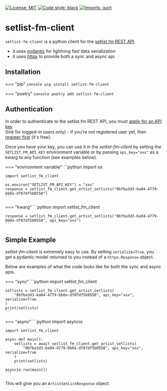
[![License: MIT](https://img.shields.io/badge/License-MIT-yellow.svg)](https://opensource.org/licenses/MIT)
[![Code style: black](https://img.shields.io/badge/code%20style-black-000000.svg)](https://github.com/psf/black)
[![Imports: isort](https://img.shields.io/badge/%20imports-isort-%231674b1?style=flat&labelColor=ef8336)](https://pycqa.github.io/isort/)

# setlist-fm-client
`setlist-fm-client` is a python client for the  [setlist.fm REST API](https://api.setlist.fm/docs/1.0/index.html).

* it uses [pydantic](https://pydantic-docs.helpmanual.io) for lightning fast data serialization
* it uses [httpx](https://www.python-httpx.org) to provide both a sync and async api

## Installation
=== "pip"
    ```console
    pip install setlist-fm-client
    ```

=== "poetry"
    ```console
    poetry add setlist-fm-client
    ```

## Authentication
In order to authenticate to the setlist.fm REST API, you must [apply for an API key](https://www.setlist.fm/settings/api)  
(link for logged-in users only) - if you're not registered user yet, then 
[register first](https://www.setlist.fm/signup) (it's free).

Once you have your key, you can use it in the *setlist-fm-client* by setting the `SETLIST_FM_API_KEY` environment 
variable or by passing `api_key="xxx"` as a kwarg to any function (see examples below).

=== "environment variable"
    ```python
    import os

    import setlist_fm_client
    
    os.environ["SETLIST_FM_API_KEY"] = "xxx"
    response = setlist_fm_client.get_artist_setlists("0bfba3d3-6a04-4779-bb0a-df07df5b0558")
    ```

=== "kwarg"
    ```python
    import setlist_fm_client

    response = setlist_fm_client.get_artist_setlists("0bfba3d3-6a04-4779-bb0a-df07df5b0558", api_key="xxx")
    ```

## Simple Example
*setlist-fm-client* is extremely easy to use.  By setting `serialize=True`, you get a pydantic model returned to you instead of
a `httpx.Response` object.

Below are examples of what the code looks like for both the sync and async apis.

=== "sync"
    ```python
    import setlist_fm_client

    setlists = setlist_fm_client.get_artist_setlists(
        "0bfba3d3-6a04-4779-bb0a-df07df5b0558", api_key="xxx", serialize=True
    )
    print(setlists)
    ```

=== "async"
    ```python
    import asyncio 

    import setlist_fm_client
    
    async def main():
        setlists = await setlist_fm_client.get_artist_setlists(
            "0bfba3d3-6a04-4779-bb0a-df07df5b0558", api_key="xxx", serialize=True
        )
        print(setlists)

    asyncio.run(main())
    ```

This will give you an `ArtistSetListResponse` object.


